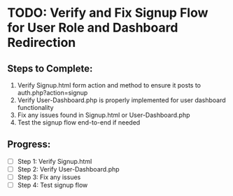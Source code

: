 # TODO: Verify and Fix Signup Flow for User Role and Dashboard Redirection

## Steps to Complete:
1. Verify Signup.html form action and method to ensure it posts to auth.php?action=signup
2. Verify User-Dashboard.php is properly implemented for user dashboard functionality
3. Fix any issues found in Signup.html or User-Dashboard.php
4. Test the signup flow end-to-end if needed

## Progress:
- [ ] Step 1: Verify Signup.html
- [ ] Step 2: Verify User-Dashboard.php
- [ ] Step 3: Fix any issues
- [ ] Step 4: Test signup flow
